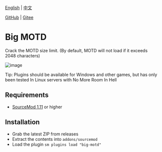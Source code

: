 [English](./readme.md) | [中文](./readme_CN.md)

[GitHub](https://github.com/f1f88/big-motd) | [Gitee](https://gitee.com/f1f88/big-motd)

# Big MOTD

Crack the MOTD size limit. (By default, MOTD will not load if it exceeds 2048 characters)

![image](./img/Img_231016_211008.png)

Tip: Plugins should be available for Windows and other games, but has only been tested In Linux servers with No More Room In Hell

## Requirements

- [SourceMod 1.11](https://www.sourcemod.net/downloads.php?branch=stable) or higher

## Installation
- Grab the latest ZIP from releases
- Extract the contents into `addons/sourcemod`
- Load the plugin `sm plugins load "big-motd"`
